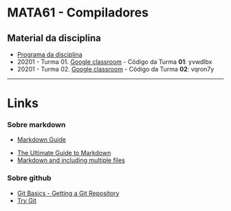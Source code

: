 # MATA61 - Compiladores
## Material da disciplina

+ [Programa da disciplina](../master/MATA61-Compiladores-20122.pdf)
+ 20201 - Turma 01. [Google classroom](https://classroom.google.com/c/Mzk4MjUwNTM3MDZa) - Código da Turma **01**: yvwdlbx
+ 20201 - Turma 02. [Google classroom](https://classroom.google.com/c/Mzk4MjUwNTM3MjJa) - Código da Turma **02**: vqron7y

--- 

# Links
   
### Sobre markdown

- [Markdown Guide](https://www.markdownguide.org/basic-syntax/)
+ [The Ultimate Guide to Markdown](https://blog.ghost.org/markdown/)
+ [Markdown and including multiple files](https://stackoverflow.com/questions/4779582/markdown-and-including-multiple-files)

### Sobre github 

+ [Git Basics - Getting a Git Repository](https://git-scm.com/book/en/v2/Git-Basics-Getting-a-Git-Repository)
+ [Try Git](https://try.github.io/levels/1/challenges/1)
